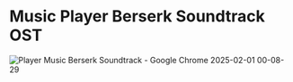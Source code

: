 # Music Player Berserk Soundtrack OST
![Player Music Berserk Soundtrack - Google Chrome 2025-02-01 00-08-29](https://github.com/user-attachments/assets/9d1de541-d0de-456c-a537-98d54d90d0f9)

